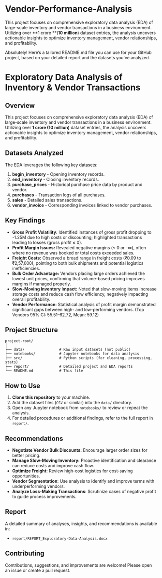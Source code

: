 # Vendor-Performance-Analysis
This project focuses on comprehensive exploratory data analysis (EDA) of large-scale inventory and vendor transactions in a business environment. Utilizing over 
**1 crore **(**10 million**) dataset entries, the analysis uncovers actionable insights to optimize inventory management, vendor relationships, and profitability.

Absolutely! Here’s a tailored README.md file you can use for your GitHub project, based on your detailed report and the datasets you've analyzed.

# Exploratory Data Analysis of Inventory & Vendor Transactions

## Overview

This project focuses on comprehensive exploratory data analysis (EDA) of large-scale inventory and vendor transactions in a business environment. Utilizing over **1 crore (10 million)** dataset entries, the analysis uncovers actionable insights to optimize inventory management, vendor relationships, and profitability.

## Datasets Analyzed

The EDA leverages the following key datasets:

1. **begin_inventory** - Opening inventory records.
2. **end_inventory** - Closing inventory records.
3. **purchase_prices** - Historical purchase price data by product and vendor.
4. **purchases** - Transaction logs of all purchases.
5. **sales** - Detailed sales transactions.
6. **vendor_invoice** - Corresponding invoices linked to vendor purchases.

## Key Findings

- **Gross Profit Volatility:** Identified instances of gross profit dropping to -1.25M due to high costs or discounting; highlighted transactions leading to losses (gross profit ≤ 0).
- **Profit Margin Issues:** Revealed negative margins (≤ 0 or -∞), often where no revenue was booked or total costs exceeded sales.
- **Freight Costs:** Observed a broad range in freight costs (₹0.09 to ₹2,57,000), pointing to both bulk shipments and potential logistics inefficiencies.
- **Bulk Order Advantage:** Vendors placing large orders achieved the lowest unit prices, confirming that volume-based pricing improves margins if managed properly.
- **Slow-Moving Inventory Impact:** Noted that slow-moving items increase storage costs and reduce cash flow efficiency, negatively impacting overall profitability.
- **Vendor Performance:** Statistical analysis of profit margin demonstrated significant gaps between high- and low-performing vendors. (Top Vendors 95% CI: 55.51–62.72, Mean: 59.12)

## Project Structure

```
project-root/
│
├── data/                # Raw input datasets (not public)
├── notebooks/           # Jupyter notebooks for data analysis
├── src/                 # Python scripts (for cleaning, processing, stats)
├── report/              # Detailed project and EDA reports
└── README.md            # This file
```

## How to Use

1. **Clone this repository** to your machine.
2. Add the dataset files (`CSV` or similar) into the `data/` directory.
3. Open any Jupyter notebook from `notebooks/` to review or repeat the analysis.
4. For detailed procedures or additional findings, refer to the full report in `report/`.

## Recommendations

- **Negotiate Vendor Bulk Discounts:** Encourage larger order sizes for better pricing.
- **Manage Slow-Moving Inventory:** Proactive identification and clearance can reduce costs and improve cash flow.
- **Optimize Freight:** Review high-cost logistics for cost-saving opportunities.
- **Vendor Segmentation:** Use analysis to identify and improve terms with underperforming vendors.
- **Analyze Loss-Making Transactions:** Scrutinize cases of negative profit to guide process improvements.

## Report

A detailed summary of analyses, insights, and recommendations is available in:

- `report/REPORT_Exploratory-Data-Analysis.docx`

## Contributing

Contributions, suggestions, and improvements are welcome! Please open an issue or create a pull request.

